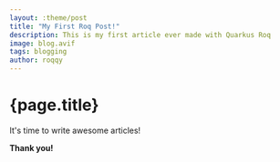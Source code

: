 ```yaml
---
layout: :theme/post
title: "My First Roq Post!"
description: This is my first article ever made with Quarkus Roq
image: blog.avif
tags: blogging
author: roqqy
---
```


# {page.title}

It's time to write awesome articles!

__Thank you!__